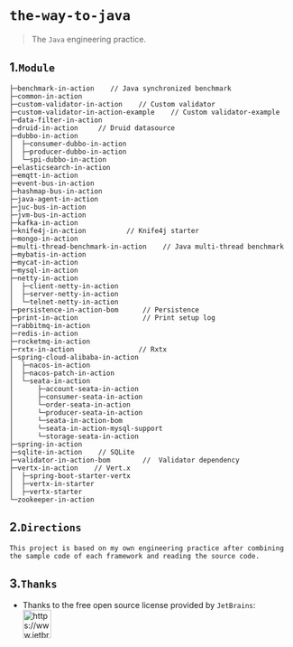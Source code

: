 # `the-way-to-java`

> The `Java` engineering practice.



## 1.`Module`

```shell
├─benchmark-in-action    // Java synchronized benchmark
├─common-in-action
├─custom-validator-in-action    // Custom validator
├─custom-validator-in-action-example    // Custom validator-example
├─data-filter-in-action
├─druid-in-action     // Druid datasource
├─dubbo-in-action
│  ├─consumer-dubbo-in-action
│  ├─producer-dubbo-in-action
│  └─spi-dubbo-in-action
├─elasticsearch-in-action
├─emqtt-in-action
├─event-bus-in-action
├─hashmap-bus-in-action
├─java-agent-in-action
├─juc-bus-in-action
├─jvm-bus-in-action
├─kafka-in-action
├─knife4j-in-action          // Knife4j starter
├─mongo-in-action
├─multi-thread-benchmark-in-action    // Java multi-thread benchmark
├─mybatis-in-action
├─mycat-in-action
├─mysql-in-action
├─netty-in-action
│  ├─client-netty-in-action
│  ├─server-netty-in-action
│  └─telnet-netty-in-action
├─persistence-in-action-bom      // Persistence  
├─print-in-action                // Print setup log  
├─rabbitmq-in-action
├─redis-in-action
├─rocketmq-in-action
├─rxtx-in-action                // Rxtx
├─spring-cloud-alibaba-in-action
│  ├─nacos-in-action
│  ├─nacos-patch-in-action
│  └─seata-in-action
│      ├─account-seata-in-action
│      ├─consumer-seata-in-action
│      └─order-seata-in-action
│      └─producer-seata-in-action
│      └─seata-in-action-bom
│      └─seata-in-action-mysql-support
│      └─storage-seata-in-action
├─spring-in-action
├─sqlite-in-action    // SQLite
├─validator-in-action-bom        //  Validator dependency  
├─vertx-in-action    // Vert.x
│  ├─spring-boot-starter-vertx
│  ├─vertx-in-starter
│  ├─vertx-starter
└─zookeeper-in-action
```



## 2.`Directions`

```text
This project is based on my own engineering practice after combining the sample code of each framework and reading the source code.
```

## 3.`Thanks`

- Thanks to the free open source license provided by `JetBrains`:  
  <a href="https://jb.gg/OpenSourceSupport" target="_blank">
  <img src="https://resources.jetbrains.com/storage/products/company/brand/logos/jb_beam.png" alt="https://www.jetbrains.com/company/brand/#logos-and-icons" style="float:left;width: 50px; height: 50px;" width="80px" height="80px"/>
  </a>